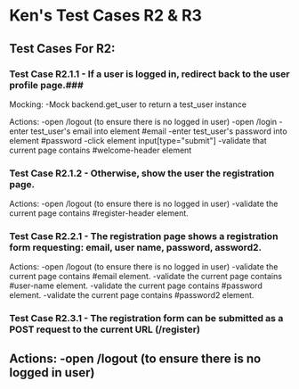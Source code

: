 # Ken's Test Cases R2 & R3 #

## Test Cases For R2: ##

### Test Case R2.1.1 - If a user is logged in, redirect back to the user profile page.###

Mocking:
-Mock backend.get_user to return a test_user instance

Actions:
-open /logout (to ensure there is no logged in user)
-open /login
-enter test_user's email into element #email
-enter test_user's password into element #password
-click element input[type="submit"]
-validate that current page contains #welcome-header element

### Test Case R2.1.2 - Otherwise, show the user the registration page. ###

Actions:
-open /logout (to ensure there is no logged in user)
-validate the current page contains #register-header element.

### Test Case R2.2.1 - The registration page shows a registration form requesting: email, user name, password, assword2. ###

Actions:
-open /logout (to ensure there is no logged in user)
-validate the current page contains #email element.
-validate the current page contains #user-name element.
-validate the current page contains #password element.
-validate the current page contains #password2 element.

### Test Case R2.3.1 - The registration form can be submitted as a POST request to the current URL (/register) ###

Actions:
-open /logout (to ensure there is no logged in user)
-